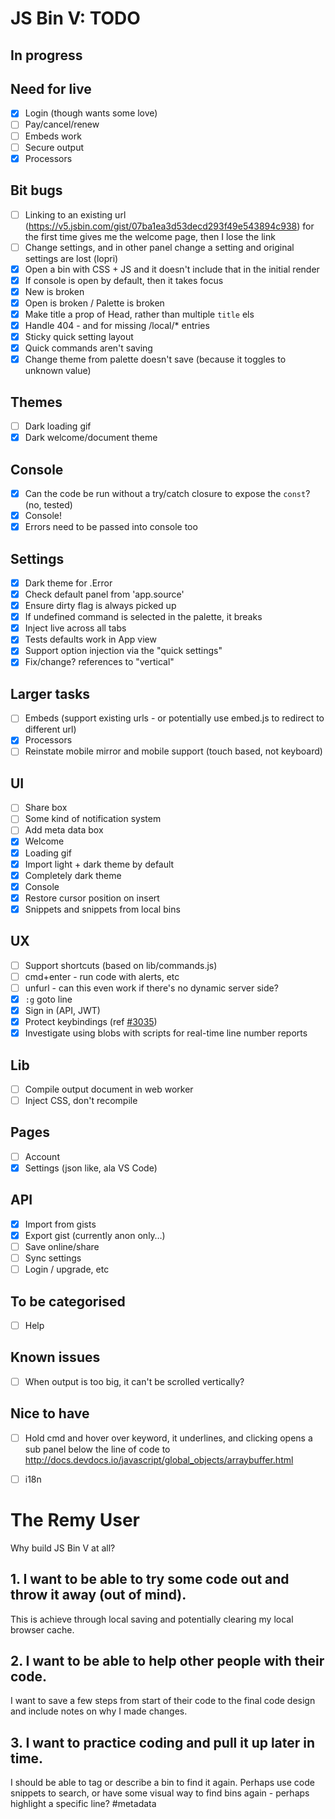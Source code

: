 # JS Bin V: TODO

## In progress


## Need for live

- [x] Login (though wants some love)
- [ ] Pay/cancel/renew
- [ ] Embeds work
- [ ] Secure output
- [x] Processors

## Bit bugs

- [ ] Linking to an existing url (https://v5.jsbin.com/gist/07ba1ea3d53decd293f49e543894c938) for the first time gives me the welcome page, then I lose the link
- [ ] Change settings, and in other panel change a setting and original settings are lost (lopri)
- [x] Open a bin with CSS + JS and it doesn't include that in the initial render
- [x] If console is open by default, then it takes focus
- [x] New is broken
- [x] Open is broken / Palette is broken
- [x] Make title a prop of Head, rather than multiple `title` els
- [x] Handle 404 - and for missing /local/* entries
- [x] Sticky quick setting layout
- [x] Quick commands aren't saving
- [x] Change theme from palette doesn't save (because it toggles to unknown value)

## Themes

- [ ] Dark loading gif
- [x] Dark welcome/document theme

## Console

- [x] Can the code be run without a try/catch closure to expose the `const`? (no, tested)
- [x] Console!
- [x] Errors need to be passed into console too

## Settings

- [x] Dark theme for .Error
- [x] Check default panel from 'app.source'
- [x] Ensure dirty flag is always picked up
- [x] If undefined command is selected in the palette, it breaks
- [x] Inject live across all tabs
- [x] Tests defaults work in App view
- [x] Support option injection via the "quick settings"
- [x] Fix/change? references to "vertical"

## Larger tasks

- [ ] Embeds (support existing urls - or potentially use embed.js to redirect to different url)
- [x] Processors
- [ ] Reinstate mobile mirror and mobile support (touch based, not keyboard)

## UI

- [ ] Share box
- [ ] Some kind of notification system
- [ ] Add meta data box
- [x] Welcome
- [x] Loading gif
- [x] Import light + dark theme by default
- [x] Completely dark theme
- [x] Console
- [x] Restore cursor position on insert
- [x] Snippets and snippets from local bins

## UX

- [ ] Support shortcuts (based on lib/commands.js)
- [ ] cmd+enter - run code with alerts, etc
- [ ] unfurl - can this even work if there's no dynamic server side?
- [x] `:g` goto line
- [x] Sign in (API, JWT)
- [x] Protect keybindings (ref [#3035](https://github.com/jsbin/jsbin/issues/3035))
- [x] Investigate using blobs with scripts for real-time line number reports

## Lib

- [ ] Compile output document in web worker
- [ ] Inject CSS, don't recompile

## Pages

- [ ] Account
- [x] Settings (json like, ala VS Code)

## API

- [x] Import from gists
- [x] Export gist (currently anon only…)
- [ ] Save online/share
- [ ] Sync settings
- [ ] Login / upgrade, etc

## To be categorised

- [ ] Help

## Known issues

- [ ] When output is too big, it can't be scrolled vertically?

## Nice to have

- [ ] Hold cmd and hover over keyword, it underlines, and clicking opens a sub panel below the line of code to http://docs.devdocs.io/javascript/global_objects/arraybuffer.html
- [ ] i18n


# The Remy User

Why build JS Bin V at all?

## 1. I want to be able to try some code out and throw it away (out of mind).

This is achieve through local saving and potentially clearing my local browser cache.

## 2. I want to be able to help other people with their code.

I want to save a few steps from start of their code to the final code design and include notes on why I made changes.

## 3. I want to practice coding and pull it up later in time.

I should be able to tag or describe a bin to find it again. Perhaps use code snippets to search, or have some visual way to find bins again - perhaps highlight a specific line? #metadata
